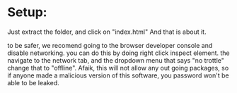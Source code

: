 # Setup:

Just extract the folder, and click on "index.html"
And that is about it.

to be safer, we recomend going to the browser developer console and disable networking.
you can do this by doing right click inspect element.
the navigate to the network tab, and the dropdown menu that says "no trottle" change that to "offline".
Afaik, this will not allow any out going packages, so if anyone made a malicious version of this software, you password won't be able to be leaked.


